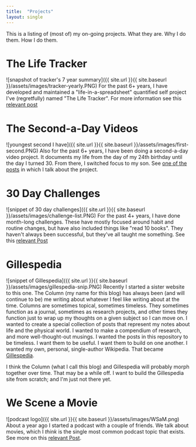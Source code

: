 ```yaml
---
title:  "Projects"
layout: single
---
```


This is a listing of (most of) my on-going projects. What they are. Why I do them. How I do them.

# The Life Tracker
![snapshot of tracker's 7 year summary]({{ site.url }}{{ site.baseurl }}/assets/images/tracker-yearly.PNG)
For the past 6+ years, I have developed and maintained a "life-in-a-spreadsheet" quantified self project I've (regretfully) named "The Life Tracker". For more information see this [relevant post](https://aarongilly.com/339-five-years-tracked/)
# The Second-a-Day Videos
![youngest second I have]({{ site.url }}{{ site.baseurl }}/assets/images/first-second.PNG)
Also for the past 6+ years, I have been doing a second-a-day video project. It documents my life from the day of my 24th birthday until the day I turned 30. From there, I switched focus to my son. See [one of the posts](https://aarongilly.com/349-sixth-second-day/) in which I talk about the project.
# 30 Day Challenges
![snippet of 30 day challenges]({{ site.url }}{{ site.baseurl }}/assets/images/challenge-list.PNG)
For the past 4+ years, I have done month-long challenges. These have mostly focused around habit and routine changes, but have also included things like "read 10 books". They haven't always been successful, but they've all taught me something. See this [relevant Post](https://aarongilly.com/377-challenges/)

# Gillespedia
![snippet of Gillespedia]({{ site.url }}{{ site.baseurl }}/assets/images/gillespedia-snip.PNG)
Recently I started a sister website to this one. The Column (my name for this blog) has always been (and will continue to be) me writing about whatever I feel like writing about at the time. Columns are sometimes topical, sometimes timeless. They sometimes function as a journal, sometimes as research projects, and other times they function just to wrap up my thoughts on a given subject so I can move on. I wanted to create a special collection of posts that represent my notes about life and the physical world. I wanted to make a compendium of research, and more well-thought-out musings. I wanted the posts in this repository to be timeless. I want them to be useful. I want them to build on one another. I wanted my own, personal, single-author Wikipedia. That became [Gillespedia](http://www.gillespedia.com).

I think the Column (what I call this blog) and Gillespedia will probably morph together over time. That may be a while off. I want to build the Gillespedia site from scratch; and I'm just not there yet.

# We Scene a Movie
![podcast logo]({{ site.url }}{{ site.baseurl }}/assets/images/WSaM.png)
About a year ago I started a podcast with a couple of friends. We talk about movies, which I *think* is the single most common podcast topic that exists. See more on this 
[relevant Post](https://aarongilly.com/367-we-scene-movie/).